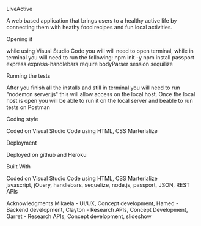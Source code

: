 <!-- Project Title
One Paragraph of project description goes here -->

LiveActive

A web based application that brings users to a healthy active life by connecting them with heathy food recipes and fun local activities. 

<!-- Prerequisites
What things you need to install the software and how to install them  -->

Opening it 

while using Visual Studio Code you will will need to open terminal, while in terminal you will need to run the following:
npm init -y 
npm install passport express express-handlebars require bodyParser session sequilize

Running the tests
<!-- Explain how to run the automated tests for this system -->
After you finish all the installs and still in terminal you will need to run "nodemon server.js" this will allow access on the local host. Once the local host is open you will be able to run it on the local server and beable to run tests on Postman

Coding style 
<!-- Explain what these are -->
Coded on Visual Studio Code using HTML, CSS Marterialize  

Deployment
<!-- Add additional notes about how to deploy this on a live system -->
Deployed on github and Heroku 

Built With
<!-- Explain what technogies used -->
Coded on Visual Studio Code using HTML, CSS Marterialize  
javascript, jQuery, handlebars, sequelize, node.js, passport, JSON, REST APIs 

Acknowledgments
Mikaela - UI/UX, Concept development, 
Hamed - Backend development, 
Clayton - Research APIs, Concept Development, 
Garret - Research APIs, Concept development, slideshow  
